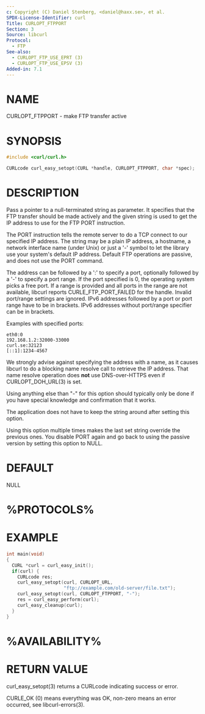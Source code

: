 ```yaml
---
c: Copyright (C) Daniel Stenberg, <daniel@haxx.se>, et al.
SPDX-License-Identifier: curl
Title: CURLOPT_FTPPORT
Section: 3
Source: libcurl
Protocol:
  - FTP
See-also:
  - CURLOPT_FTP_USE_EPRT (3)
  - CURLOPT_FTP_USE_EPSV (3)
Added-in: 7.1
---
```


# NAME

CURLOPT_FTPPORT - make FTP transfer active

# SYNOPSIS

~~~c
#include <curl/curl.h>

CURLcode curl_easy_setopt(CURL *handle, CURLOPT_FTPPORT, char *spec);
~~~

# DESCRIPTION

Pass a pointer to a null-terminated string as parameter. It specifies that the
FTP transfer should be made actively and the given string is used to get the
IP address to use for the FTP PORT instruction.

The PORT instruction tells the remote server to do a TCP connect to our
specified IP address. The string may be a plain IP address, a hostname, a
network interface name (under Unix) or just a '-' symbol to let the library
use your system's default IP address. Default FTP operations are passive, and
does not use the PORT command.

The address can be followed by a ':' to specify a port, optionally followed by
a '-' to specify a port range. If the port specified is 0, the operating
system picks a free port. If a range is provided and all ports in the range
are not available, libcurl reports CURLE_FTP_PORT_FAILED for the
handle. Invalid port/range settings are ignored. IPv6 addresses followed by a
port or port range have to be in brackets. IPv6 addresses without port/range
specifier can be in brackets.

Examples with specified ports:

    eth0:0
    192.168.1.2:32000-33000
    curl.se:32123
    [::1]:1234-4567

We strongly advise against specifying the address with a name, as it causes
libcurl to do a blocking name resolve call to retrieve the IP address. That
name resolve operation does **not** use DNS-over-HTTPS even if
CURLOPT_DOH_URL(3) is set.

Using anything else than "-" for this option should typically only be done if
you have special knowledge and confirmation that it works.

The application does not have to keep the string around after setting this
option.

Using this option multiple times makes the last set string override the
previous ones. You disable PORT again and go back to using the passive version
by setting this option to NULL.

# DEFAULT

NULL

# %PROTOCOLS%

# EXAMPLE

~~~c
int main(void)
{
  CURL *curl = curl_easy_init();
  if(curl) {
    CURLcode res;
    curl_easy_setopt(curl, CURLOPT_URL,
                     "ftp://example.com/old-server/file.txt");
    curl_easy_setopt(curl, CURLOPT_FTPPORT, "-");
    res = curl_easy_perform(curl);
    curl_easy_cleanup(curl);
  }
}
~~~

# %AVAILABILITY%

# RETURN VALUE

curl_easy_setopt(3) returns a CURLcode indicating success or error.

CURLE_OK (0) means everything was OK, non-zero means an error occurred, see
libcurl-errors(3).
